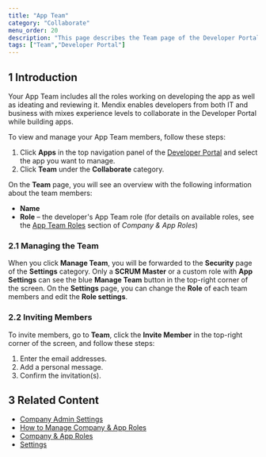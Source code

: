 ```yaml
---
title: "App Team"
category: "Collaborate"
menu_order: 20
description: "This page describes the Team page of the Developer Portal."
tags: ["Team","Developer Portal"]
---
```


## 1 Introduction

Your App Team includes all the roles working on developing the app as well as ideating and reviewing it. Mendix enables developers from both IT and business with mixes experience levels to collaborate in the Developer Portal while building apps.

To view and manage your App Team members, follow these steps:

1. Click **Apps** in the top navigation panel of the [Developer Portal](http://home.mendix.com) and select the app you want to manage.
2. Click **Team** under the **Collaborate** category.

On the **Team** page, you will see an overview with the following information about the team members:

* **Name**
* **Role** – the developer's App Team role (for details on available roles, see the [App Team Roles](/company-app-roles/index#app-team-roles) section of *Company & App Roles*)

### 2.1 Managing the Team

When you click **Manage Team**, you will be forwarded to the **Security** page of the **Settings** category. 
Only a **SCRUM Master** or a custom role with **App Settings** can see the blue **Manage Team** button in the top-right corner of the screen. On the **Settings** page, you can change the **Role** of each team members and edit the **Role settings**. 

### 2.2 Inviting Members

To invite members, go to **Team**, click the **Invite Member** in the top-right corner of the screen, and follow these steps:

1. Enter the email addresses.
2. Add a personal message.
3. Confirm the invitation(s).

## 3 Related Content

* [Company Admin Settings](/developerportal/company-app-roles/companyadmin-settings)
* [How to Manage Company & App Roles](/developerportal/company-app-roles/manage-roles)
* [Company & App Roles](/developerportal/company-app-roles/index)
* [Settings](/developerportal/settings)
